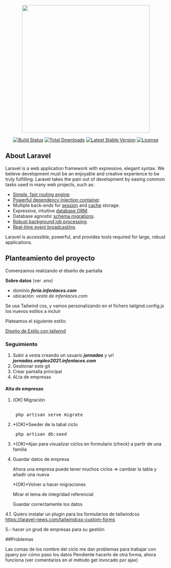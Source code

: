 <p align="center"><a href="https://laravel.com" target="_blank"><img src="https://raw.githubusercontent.com/laravel/art/master/logo-lockup/5%20SVG/2%20CMYK/1%20Full%20Color/laravel-logolockup-cmyk-red.svg" width="400"></a></p>

<p align="center">
<a href="https://travis-ci.org/laravel/framework"><img src="https://travis-ci.org/laravel/framework.svg" alt="Build Status"></a>
<a href="https://packagist.org/packages/laravel/framework"><img src="https://img.shields.io/packagist/dt/laravel/framework" alt="Total Downloads"></a>
<a href="https://packagist.org/packages/laravel/framework"><img src="https://img.shields.io/packagist/v/laravel/framework" alt="Latest Stable Version"></a>
<a href="https://packagist.org/packages/laravel/framework"><img src="https://img.shields.io/packagist/l/laravel/framework" alt="License"></a>
</p>

## About Laravel

Laravel is a web application framework with expressive, elegant syntax. We believe development must be an enjoyable and creative experience to be truly fulfilling. Laravel takes the pain out of development by easing common tasks used in many web projects, such as:

- [Simple, fast routing engine](https://laravel.com/docs/routing).
- [Powerful dependency injection container](https://laravel.com/docs/container).
- Multiple back-ends for [session](https://laravel.com/docs/session) and [cache](https://laravel.com/docs/cache) storage.
- Expressive, intuitive [database ORM](https://laravel.com/docs/eloquent).
- Database agnostic [schema migrations](https://laravel.com/docs/migrations).
- [Robust background job processing](https://laravel.com/docs/queues).
- [Real-time event broadcasting](https://laravel.com/docs/broadcasting).

Laravel is accessible, powerful, and provides tools required for large, robust applications.

## Planteamiento del proyecto

 Comenzamos realizando el diseño de pantalla
 
 **Sobre datos** (ver .env)
* dominio ***feria.infenlaces.com***
* ubicación: *vesta de infenlaces.com*


 Se usa Tailwind css, y vamos personalizando en el fichero tailgind.config.js los nuevos estilos a incluir
 
 Plateamos el siguiente estilo:



[Diseño de Estilo con tailwind](./documentacion/diseño_estilo.md)
### Seguimiento
1. Subir a vesta creando un usuario ***jornadas*** y url ***jornadas.empleo2021.infenlaces.com***
2. Gestionar este git
3. Crear pantalla principal
4. ALta de empresas



#### Alta de empresas

1. *(OK)* Migración 
   <pre>  
    php artisan serve migrate
   </pre>
2. *(OK)*Seeder de la tabal ciclo
   <pre>
    php artisan db:seed
   </pre>
3. *(OK)*Ajax para visualizar  ciclos en formulario (check) a partir de una familia
4. Guardar datos de empresa
  
    Ahora una empresa puede tener muchos ciclos => cambiar la tabla y añadir una nueva 
  
   *(OK)*Volver a hacer migraciones 
  
    Mirar el tema de integridad referencial
  
    Guardar correctamente los datos

4.1. Quiero instalar un plugin para los formularios de tailwindcss
   https://laravel-news.com/tailwindcss-custom-forms

5.- hacer un grud de empresas para su gestión
   

##Problemas

Las comas de los nombre del ciclo me dan problemas para trabajar con jquery por cómo paso los datos
Pendiente hacerlo de otra forma, ahora funciona (ver comentarios en el método get invocado por ajax)